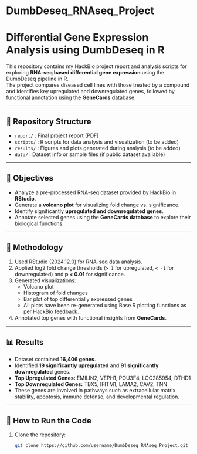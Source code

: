 # DumbDeseq_RNAseq_Project
# Differential Gene Expression Analysis using DumbDeseq in R

This repository contains my HackBio project report and analysis scripts for exploring **RNA-seq based differential gene expression** using the DumbDeseq pipeline in R.  
The project compares diseased cell lines with those treated by a compound and identifies key upregulated and downregulated genes, followed by functional annotation using the **GeneCards** database.

---

## 📂 Repository Structure
- `report/` : Final project report (PDF)  
- `scripts/` : R scripts for data analysis and visualization (to be added)  
- `results/` : Figures and plots generated during analysis (to be added)  
- `data/` : Dataset info or sample files (if public dataset available)  

---

## 🎯 Objectives
- Analyze a pre-processed RNA-seq dataset provided by HackBio in **RStudio**.  
- Generate a **volcano plot** for visualizing fold change vs. significance.  
- Identify significantly **upregulated and downregulated genes**.  
- Annotate selected genes using the **GeneCards database** to explore their biological functions.  

---

## 🧪 Methodology
1. Used RStudio (2024.12.0) for RNA-seq data analysis.  
2. Applied log2 fold change thresholds (`> 1` for upregulated, `< -1` for downregulated) and **p < 0.01** for significance.  
3. Generated visualizations:  
   - Volcano plot  
   - Histogram of fold changes  
   - Bar plot of top differentially expressed genes
   - All plots have been re-generated using Base R plotting functions as per HackBio feedback.
4. Annotated top genes with functional insights from **GeneCards**.  

---

## 📊 Results
- Dataset contained **16,406 genes**.  
- Identified **19 significantly upregulated** and **91 significantly downregulated** genes.  
- **Top Upregulated Genes:** EMILIN2, VEPH1, POU3F4, LOC285954, DTHD1  
- **Top Downregulated Genes:** TBX5, IFITM1, LAMA2, CAV2, TNN  
- These genes are involved in pathways such as extracellular matrix stability, apoptosis, immune defense, and developmental regulation.  

---

## 🚀 How to Run the Code
1. Clone the repository:
   ```bash
   git clone https://github.com/username/DumbDeseq_RNAseq_Project.git

